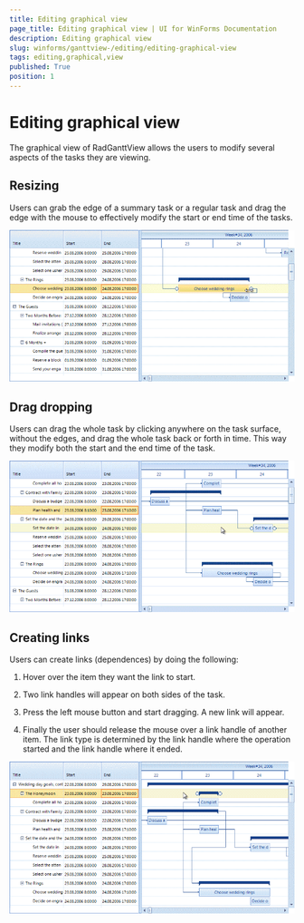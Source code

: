 ```yaml
---
title: Editing graphical view
page_title: Editing graphical view | UI for WinForms Documentation
description: Editing graphical view
slug: winforms/ganttview-/editing/editing-graphical-view
tags: editing,graphical,view
published: True
position: 1
---
```


# Editing graphical view



The graphical view of RadGanttView allows the users to modify several aspects of the tasks they are viewing.
      

## Resizing

Users can grab the edge of a summary task or a regular task and drag the edge with the mouse to effectively modify the start or end time of the tasks.
        
![ganttview-editing-editing-graphicalview 003](images/ganttview-editing-editing-graphicalview003.gif)

## Drag dropping

Users can drag the whole task by clicking anywhere on the task surface, without the edges, and drag the whole task back or forth in time. This way they modify both the start and the end time of the task.
        
![ganttview-editing-editing-graphicalview 002](images/ganttview-editing-editing-graphicalview002.gif)

## Creating links

Users can create links (dependences) by doing the following:
        

1. Hover over the item they want the link to start.
            

1. Two link handles will appear on both sides of the task.
            

1. Press the left mouse button and start dragging. A new link will appear.
            

1. Finally the user should release the mouse over a link handle of another item. The link type is determined by the link handle where the operation started and the link handle where it ended.
            
![ganttview-editing-editing-graphicalview 001](images/ganttview-editing-editing-graphicalview001.gif)
